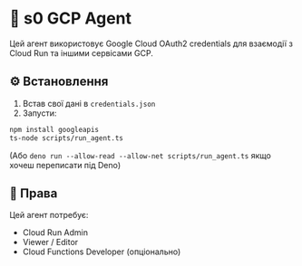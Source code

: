 # 🧬 s0 GCP Agent

Цей агент використовує Google Cloud OAuth2 credentials для взаємодії з Cloud Run та іншими сервісами GCP.

## ⚙️ Встановлення

1. Встав свої дані в `credentials.json`
2. Запусти:

```bash
npm install googleapis
ts-node scripts/run_agent.ts
```

(Або `deno run --allow-read --allow-net scripts/run_agent.ts` якщо хочеш переписати під Deno)

## 🔐 Права

Цей агент потребує:
- Cloud Run Admin
- Viewer / Editor
- Cloud Functions Developer (опціонально)
